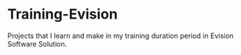# Training-Evision
Projects that I learn and make in my training duration period in Evision Software Solution.
